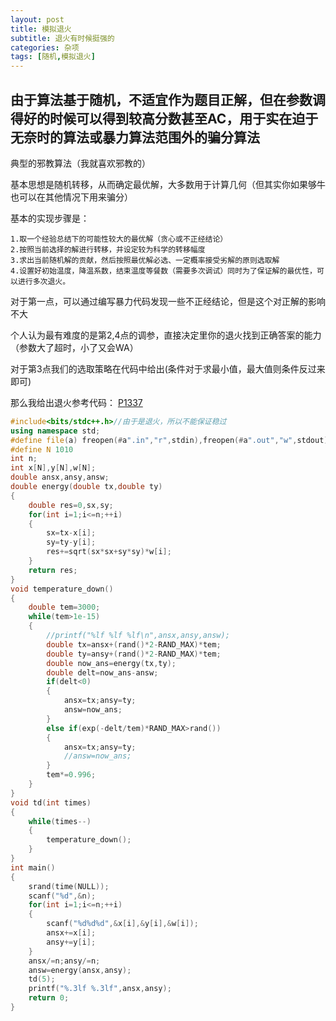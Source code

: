 ```yaml
---
layout: post
title: 模拟退火
subtitle: 退火有时候挺强的
categories: 杂项
tags: [随机,模拟退火]
---
```


## 由于算法基于随机，不适宜作为题目正解，但在参数调得好的时候可以得到较高分数甚至AC，用于实在迫于无奈时的算法或暴力算法范围外的骗分算法

典型的邪教算法（我就喜欢邪教的）

基本思想是随机转移，从而确定最优解，大多数用于计算几何（但其实你如果够牛也可以在其他情况下用来骗分）

基本的实现步骤是：
	
    1.取一个经验总结下的可能性较大的最优解（贪心或不正经结论）
    2.按照当前选择的解进行转移，并设定较为科学的转移幅度
    3.求出当前随机解的贡献，然后按照最优解必选、一定概率接受劣解的原则选取解
    4.设置好初始温度，降温系数，结束温度等餐数（需要多次调试）同时为了保证解的最优性，可以进行多次退火。

对于第一点，可以通过编写暴力代码发现一些不正经结论，但是这个对正解的影响不大

个人认为最有难度的是第2,4点的调参，直接决定里你的退火找到正确答案的能力（参数大了超时，小了又会WA）

对于第3点我们的选取策略在代码中给出(条件对于求最小值，最大值则条件反过来即可)


那么我给出退火参考代码：
[P1337](https://www.luogu.com.cn/problem/P1337)
```cpp
#include<bits/stdc++.h>//由于是退火，所以不能保证稳过
using namespace std;
#define file(a) freopen(#a".in","r",stdin),freopen(#a".out","w",stdout)
#define N 1010
int n; 
int x[N],y[N],w[N];
double ansx,ansy,answ;
double energy(double tx,double ty)
{
	double res=0,sx,sy;
	for(int i=1;i<=n;++i)
	{
		sx=tx-x[i];
		sy=ty-y[i];
		res+=sqrt(sx*sx+sy*sy)*w[i];
	}
	return res;
}
void temperature_down()
{
	double tem=3000;
	while(tem>1e-15)
	{
		//printf("%lf %lf %lf\n",ansx,ansy,answ);
		double tx=ansx+(rand()*2-RAND_MAX)*tem;
		double ty=ansy+(rand()*2-RAND_MAX)*tem;
		double now_ans=energy(tx,ty);
		double delt=now_ans-answ;
		if(delt<0)
		{
			ansx=tx;ansy=ty;
			answ=now_ans;
		}
		else if(exp(-delt/tem)*RAND_MAX>rand())
		{
			ansx=tx;ansy=ty;
			//answ=now_ans;
		}
		tem*=0.996;
	}
}
void td(int times)
{
	while(times--)
	{
		temperature_down();
	}
}
int main()
{
	srand(time(NULL));
	scanf("%d",&n);
	for(int i=1;i<=n;++i)
	{
		scanf("%d%d%d",&x[i],&y[i],&w[i]);
		ansx+=x[i];
		ansy+=y[i];
	}
	ansx/=n;ansy/=n;
	answ=energy(ansx,ansy);
	td(5);
	printf("%.3lf %.3lf",ansx,ansy);
	return 0;
}

```